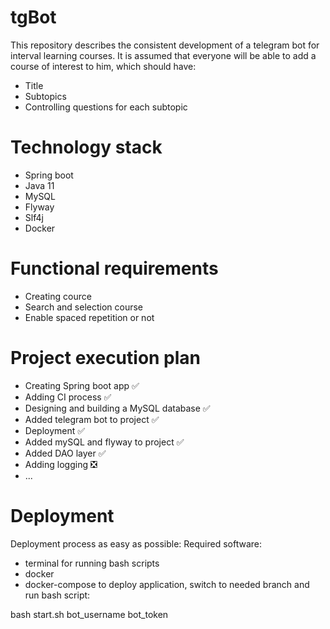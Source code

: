 # tgBot
This repository describes the consistent development of a telegram bot for interval learning courses.
It is assumed that everyone will be able to add a course of interest to him, which should have:
- Title
- Subtopics
- Controlling questions for each subtopic

# Technology stack
- Spring boot
- Java 11
- MySQL 
- Flyway
- Slf4j
- Docker

# Functional requirements
- Creating cource
- Search and selection course 
- Enable spaced repetition or not

# Project execution plan
- Creating Spring boot app :white_check_mark:<br>
- Adding CI process :white_check_mark:<br>
- Designing and building a MySQL database :white_check_mark:<br>
- Added telegram bot to project :white_check_mark:<br>
- Deployment :white_check_mark:<br>
- Added mySQL and flyway to project :white_check_mark:<br>
- Added DAO layer :white_check_mark:<br> 
- Adding logging :negative_squared_cross_mark:<br>
- ...

# Deployment
Deployment process as easy as possible:
Required software:
- terminal for running bash scripts
- docker
- docker-compose
to deploy application, switch to needed branch and run bash script:

bash start.sh bot_username bot_token 
